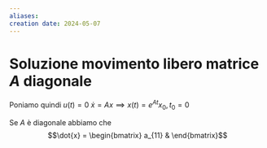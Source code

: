 ```yaml
---
aliases: 
creation date: 2024-05-07
---
```


# Soluzione movimento libero matrice $A$ diagonale
Poniamo quindi $u(t) = 0$
$\dot{x} = Ax \implies x(t) = e^{At}x_{0}, t_{0}=0$

Se $A$ è diagonale abbiamo che
$$\dot{x} = \begin{bmatrix}
a_{11} &  
\end{bmatrix}$$
